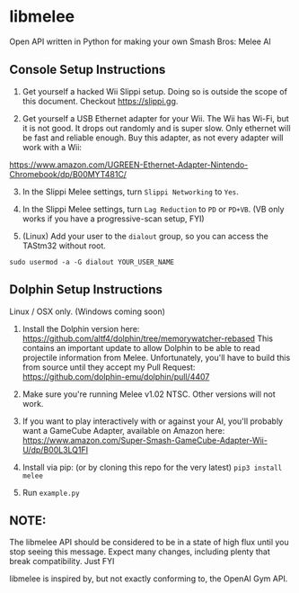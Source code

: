 # libmelee
Open API written in Python for making your own Smash Bros: Melee AI

## Console Setup Instructions

1. Get yourself a hacked Wii Slippi setup. Doing so is outside the scope of this document.
Checkout https://slippi.gg.

2. Get yourself a USB Ethernet adapter for your Wii. The Wii has Wi-Fi, but it is not good. It drops out randomly and is super slow. Only ethernet will be fast and reliable enough. Buy this adapter, as not every adapter will work with a Wii:

https://www.amazon.com/UGREEN-Ethernet-Adapter-Nintendo-Chromebook/dp/B00MYT481C/

3. In the Slippi Melee settings, turn `Slippi Networking` to `Yes`.

4. In the Slippi Melee settings, turn `Lag Reduction` to `PD` or `PD+VB`. (VB only works if you have a progressive-scan setup, FYI)

5. (Linux) Add your user to the `dialout` group, so you can access the TAStm32 without root.

`sudo usermod -a -G dialout YOUR_USER_NAME`

## Dolphin Setup Instructions

Linux / OSX only. (Windows coming soon)

1. Install the Dolphin version here:
https://github.com/altf4/dolphin/tree/memorywatcher-rebased
This contains an important update to allow Dolphin to be able to read projectile information from Melee. Unfortunately, you'll have to build this from source until they accept my Pull Request:
https://github.com/dolphin-emu/dolphin/pull/4407

2. Make sure you're running Melee v1.02 NTSC. Other versions will not work.

3. If you want to play interactively with or against your AI, you'll probably want a GameCube Adapter, available on Amazon here: https://www.amazon.com/Super-Smash-GameCube-Adapter-Wii-U/dp/B00L3LQ1FI

4. Install via pip: (or by cloning this repo for the very latest)
`pip3 install melee`

5. Run `example.py`

## NOTE:
The libmelee API should be considered to be in a state of high flux until you stop seeing this message. Expect many changes, including plenty that break compatibility. Just FYI

libmelee is inspired by, but not exactly conforming to, the OpenAI Gym API.
